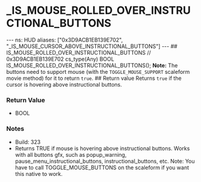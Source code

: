 # _IS_MOUSE_ROLLED_OVER_INSTRUCTIONAL_BUTTONS

--- ns: HUD aliases: ["0x3D9ACB1EB139E702", "_IS_MOUSE_CURSOR_ABOVE_INSTRUCTIONAL_BUTTONS"] --- ## IS_MOUSE_ROLLED_OVER_INSTRUCTIONAL_BUTTONS  // 0x3D9ACB1EB139E702 cs_type(Any) BOOL IS_MOUSE_ROLLED_OVER_INSTRUCTIONAL_BUTTONS();  **Note:** The buttons need to support mouse (with the `TOGGLE_MOUSE_SUPPORT` scaleform movie method) for it to return `true`.  ## Return value Returns `true` if the cursor is hovering above instructional buttons.

### Return Value
* BOOL

### Notes
* Build: 323
* Returns TRUE if mouse is hovering above instructional buttons. Works with all buttons gfx, such as popup_warning, pause_menu_instructional_buttons, instructional_buttons, etc. Note: You have to call TOGGLE_MOUSE_BUTTONS on the scaleform if you want this native to work.


